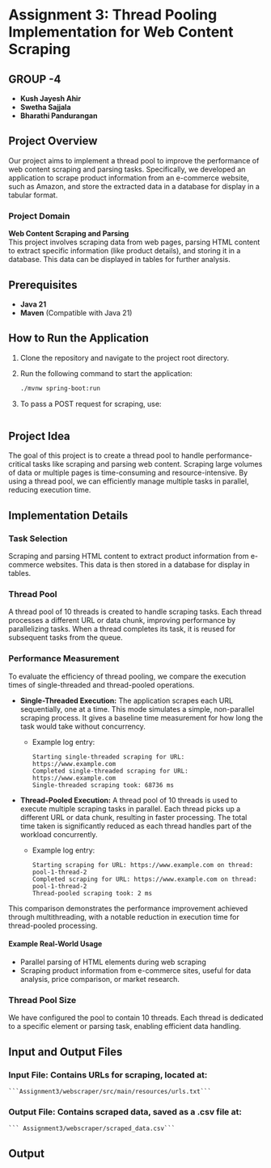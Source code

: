 # Assignment 3: Thread Pooling Implementation for Web Content Scraping

## GROUP -4

- **Kush Jayesh Ahir**
- **Swetha Sajjala**
- **Bharathi Pandurangan**

## Project Overview

Our project aims to implement a thread pool to improve the performance of web content scraping and parsing tasks. Specifically, we developed an application to scrape product information from an e-commerce website, such as Amazon, and store the extracted data in a database for display in a tabular format.

### Project Domain

**Web Content Scraping and Parsing**  
This project involves scraping data from web pages, parsing HTML content to extract specific information (like product details), and storing it in a database. This data can be displayed in tables for further analysis.

## Prerequisites

- **Java 21**
- **Maven** (Compatible with Java 21)

## How to Run the Application

1. Clone the repository and navigate to the project root directory.
2. Run the following command to start the application:
   ```bash
   ./mvnw spring-boot:run
   ```
3. To pass a POST request for scraping, use:

   ```curl -i -X POST "http://localhost:8080/api/scrape/file"

   ```

## Project Idea

The goal of this project is to create a thread pool to handle performance-critical tasks like scraping and parsing web content. Scraping large volumes of data or multiple pages is time-consuming and resource-intensive. By using a thread pool, we can efficiently manage multiple tasks in parallel, reducing execution time.

## Implementation Details

### Task Selection

Scraping and parsing HTML content to extract product information from e-commerce websites. This data is then stored in a database for display in tables.

### Thread Pool

A thread pool of 10 threads is created to handle scraping tasks. Each thread processes a different URL or data chunk, improving performance by parallelizing tasks. When a thread completes its task, it is reused for subsequent tasks from the queue.

### Performance Measurement

To evaluate the efficiency of thread pooling, we compare the execution times of single-threaded and thread-pooled operations.

- **Single-Threaded Execution:** The application scrapes each URL sequentially, one at a time. This mode simulates a simple, non-parallel scraping process. It gives a baseline time measurement for how long the task would take without concurrency.

  - Example log entry:
    ```
    Starting single-threaded scraping for URL: https://www.example.com
    Completed single-threaded scraping for URL: https://www.example.com
    Single-threaded scraping took: 68736 ms
    ```

- **Thread-Pooled Execution:** A thread pool of 10 threads is used to execute multiple scraping tasks in parallel. Each thread picks up a different URL or data chunk, resulting in faster processing. The total time taken is significantly reduced as each thread handles part of the workload concurrently.
  - Example log entry:
    ```
    Starting scraping for URL: https://www.example.com on thread: pool-1-thread-2
    Completed scraping for URL: https://www.example.com on thread: pool-1-thread-2
    Thread-pooled scraping took: 2 ms
    ```

This comparison demonstrates the performance improvement achieved through multithreading, with a notable reduction in execution time for thread-pooled processing.

#### Example Real-World Usage

- Parallel parsing of HTML elements during web scraping
- Scraping product information from e-commerce sites, useful for data analysis, price comparison, or market research.

### Thread Pool Size

We have configured the pool to contain 10 threads. Each thread is dedicated to a specific element or parsing task, enabling efficient data handling.

## Input and Output Files

### Input File: Contains URLs for scraping, located at:

    ```Assignment3/webscraper/src/main/resources/urls.txt```

### Output File: Contains scraped data, saved as a .csv file at:

    ``` Assignment3/webscraper/scraped_data.csv```

## Output
